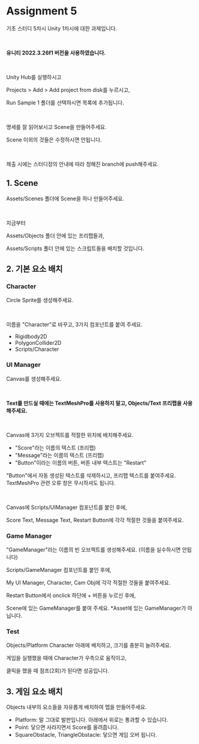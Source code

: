 # Assignment 5

기초 스터디 5차시 Unity 1차시에 대한 과제입니다.

<br/>

**유니티 2022.3.26f1 버전을 사용하였습니다.**

<br/>

Unity Hub를 실행하시고

Projects > Add > Add project from disk를 누르시고,

Run Sample 1 폴더를 선택하시면 목록에 추가됩니다.

<br/>

명세를 잘 읽어보시고 Scene을 만들어주세요.

Scene 이외의 것들은 수정하시면 안됩니다.

<br/>

제출 시에는 스터디장의 안내에 따라 정해진 branch에 push해주세요.

## 1. Scene

Assets/Scenes 폴더에 Scene을 하나 만들어주세요.

<br/>

지금부터 

Assets/Objects 폴더 안에 있는 프리팹들과,

Assets/Scripts 폴더 안에 있는 스크립트들을 배치할 것입니다.

## 2. 기본 요소 배치

### Character

Circle Sprite를 생성해주세요.

<br/>

이름을 "Character"로 바꾸고, 3가지 컴포넌트를 붙여 주세요.

- Rigidbody2D
- PolygonCollider2D
- Scripts/Character

### UI Manager

Canvas를 생성해주세요.

<br/>

**Text를 만드실 때에는 TextMeshPro를 사용하지 말고, Objects/Text 프리팹을 사용해주세요.**

<br/>

Canvas에 3가지 오브젝트를 적절한 위치에 배치해주세요.
- "Score"라는 이름의 텍스트 (프리팹)
- "Message"라는 이름의 텍스트 (프리팹)
- "Button"이라는 이름의 버튼, 버튼 내부 텍스트는 "Restart"

"Button"에서 자동 생성된 텍스트를 삭제하시고, 프리팹 텍스트를 붙여주세요.
TextMeshPro 관련 오류 창은 무시하셔도 됩니다.

<br/>

Canvas에 Scripts/UIManager 컴포넌트를 붙인 후에,

Score Text, Message Text, Restart Button에 각각 적절한 것들을 붙여주세요.

### Game Manager

"GameManager"라는 이름의 빈 오브젝트를 생성해주세요.
(이름을 실수하시면 안됩니다)

Scripts/GameManager 컴포넌트를 붙인 후에,

My UI Manager, Character, Cam Obj에 각각 적절한 것들을 붙여주세요.

Restart Button에서 onclick 하단에 + 버튼을 누르신 후에,

Scene에 있는 GameManager를 붙여 주세요. *Asset에 있는 GameManager가 아닙니다.

### Test

Objects/Platform Character 아래에 배치하고, 크기를 충분히 늘려주세요.

게임을 실행했을 때에 Character가 우측으로 움직이고,

클릭을 했을 때 점프(2회)가 된다면 성공입니다.

## 3. 게임 요소 배치

Objects 내부의 요소들을 자유롭게 배치하여 맵을 만들어주세요.

- Platform: 말 그대로 발판입니다. 아래에서 위로는 통과할 수 있습니다.
- Point: 닿으면 사라지면서 Score를 올려줍니다.
- SquareObstacle, TriangleObstacle: 닿으면 게임 오버 됩니다.
